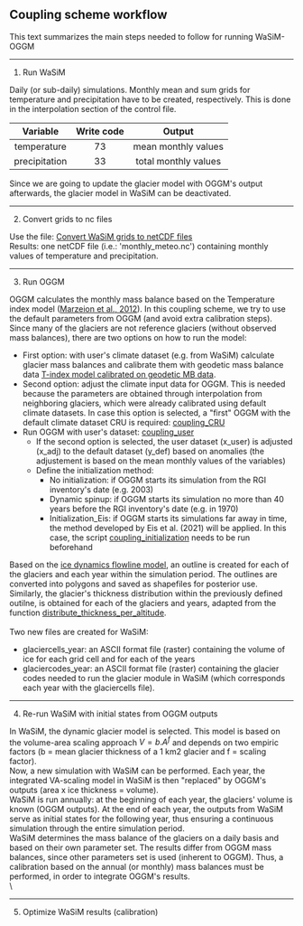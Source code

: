 ## Coupling scheme workflow
This text summarizes the main steps needed to follow for running WaSiM-OGGM
_____

1. Run WaSiM

Daily (or sub-daily) simulations. Monthly mean and sum grids for temperature and precipitation have to be created, respectively. This is done in the interpolation section of the control file.

Variable      | Write code  | Output                
:-----------: |:-----------:| :--------------------:
temperature   | 73          | mean monthly values   
precipitation | 33          | total monthly values 

Since we are going to update the glacier model with OGGM's output afterwards, the glacier model in WaSiM can be deactivated.
_____
2. Convert grids to nc files

Use the file: [Convert WaSiM grids to netCDF files](../main/scripts/convert_raster_to_nc.py) \
Results: one netCDF file (i.e.: 'monthly_meteo.nc') containing monthly values of temperature and precipitation.

_____
3. Run OGGM

OGGM calculates the monthly mass balance based on the Temperature index model ([Marzeion et al., 2012](https://tc.copernicus.org/articles/6/1295/2012/tc-6-1295-2012.html)). In this coupling scheme, we try to use the default parameters from OGGM (and avoid extra calibration steps). Since many of the glaciers are not reference glaciers (without observed mass balances), there are two options on how to run the model:
  - First option: with user's climate dataset (e.g. from WaSiM) calculate glacier mass balances and calibrate them with geodetic mass balance data [T-index model calibrated on geodetic MB data](https://docs.oggm.org/en/stable/mass-balance-2012-pergla.html).
  - Second option: adjust the climate input data for OGGM. This is needed because the parameters are obtained through interpolation from neighboring glaciers, which were already calibrated using default climate datasets. In case this option is selected, a "first" OGGM with the default climate dataset CRU is required: [coupling_CRU](../main/scripts/coupling_CRU.py)
  - Run OGGM with user's dataset: [coupling_user](...) 
    * If the second option is selected, the user dataset (x_user) is adjusted (x_adj) to the default dataset (y_def) based on anomalies (the adjustement is based on the mean monthly values of the variables)
    * Define the initialization method: 
      * No initialization: if OGGM starts its simulation from the RGI inventory's date (e.g. 2003)
      * Dynamic spinup: if OGGM starts its simulation no more than 40 years before the RGI inventory's date (e.g. in 1970)
      * Initialization_Eis: if OGGM starts its simulations far away in time, the method developed by Eis et al. (2021) will be applied. In this case, the script [coupling_initialization](../main/scripts/coupling_initialization.py) needs to be run beforehand

Based on the [ice dynamics flowline model](https://docs.oggm.org/en/stable/ice-dynamics.html), an outline is created for each of the glaciers and each year within the simulation period. The outlines are converted into polygons and saved as shapefiles for posterior use.\
Similarly, the glacier's thickness distribution within the previously defined outilne, is obtained for each of the glaciers and years, adapted from the function [distribute_thickness_per_altitude](https://github.com/OGGM/oggm/blob/9d173038862f36a21838034da07243bd189ef2d0/oggm/core/inversion.py#L747).\
\
Two new files are created for WaSiM:
   * glaciercells_year: an ASCII format file (raster) containing the volume of ice for each grid cell and for each of the years
   * glaciercodes_year: an ASCII format file (raster) containing the glacier codes needed to run the glacier module in WaSiM (which corresponds each year with the glaciercells file).

_____
4. Re-run WaSiM with initial states from OGGM outputs

In WaSiM, the dynamic glacier model is selected. This model is based on the volume-area scaling approach $V = b.A^f$ and depends on two empiric factors (b = mean glacier thickness of a 1 km2 glacier and f = scaling factor). \
Now, a new simulation with WaSiM can be performed. Each year, the integrated VA-scaling model in WaSiM is then "replaced" by OGGM's outputs (area x ice thickness = volume). \
WaSiM is run annually: at the beginning of each year, the glaciers' volume is known (OGGM outputs). At the end of each year, the outputs from WaSiM serve as initial states for the following year, thus ensuring a continuous simulation through the entire simulation period.\
WaSiM determines the mass balance of the glaciers on a daily basis and based on their own parameter set. The results differ from OGGM mass balances, since other parameters set is used (inherent to OGGM). Thus, a calibration based on the annual (or monthly) mass balances must be performed, in order to integrate OGGM's results. \
\

_____
5. Optimize WaSiM results (calibration)

